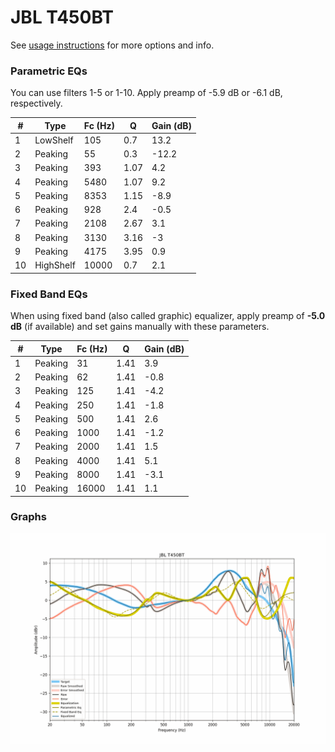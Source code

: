 # JBL T450BT
See [usage instructions](https://github.com/jaakkopasanen/AutoEq#usage) for more options and info.

### Parametric EQs
You can use filters 1-5 or 1-10. Apply preamp of -5.9 dB or -6.1 dB, respectively.

|   # | Type      |   Fc (Hz) |    Q |   Gain (dB) |
|-----|-----------|-----------|------|-------------|
|   1 | LowShelf  |       105 | 0.7  |        13.2 |
|   2 | Peaking   |        55 | 0.3  |       -12.2 |
|   3 | Peaking   |       393 | 1.07 |         4.2 |
|   4 | Peaking   |      5480 | 1.07 |         9.2 |
|   5 | Peaking   |      8353 | 1.15 |        -8.9 |
|   6 | Peaking   |       928 | 2.4  |        -0.5 |
|   7 | Peaking   |      2108 | 2.67 |         3.1 |
|   8 | Peaking   |      3130 | 3.16 |        -3   |
|   9 | Peaking   |      4175 | 3.95 |         0.9 |
|  10 | HighShelf |     10000 | 0.7  |         2.1 |

### Fixed Band EQs
When using fixed band (also called graphic) equalizer, apply preamp of **-5.0 dB** (if available) and set gains manually with these parameters.

|   # | Type    |   Fc (Hz) |    Q |   Gain (dB) |
|-----|---------|-----------|------|-------------|
|   1 | Peaking |        31 | 1.41 |         3.9 |
|   2 | Peaking |        62 | 1.41 |        -0.8 |
|   3 | Peaking |       125 | 1.41 |        -4.2 |
|   4 | Peaking |       250 | 1.41 |        -1.8 |
|   5 | Peaking |       500 | 1.41 |         2.6 |
|   6 | Peaking |      1000 | 1.41 |        -1.2 |
|   7 | Peaking |      2000 | 1.41 |         1.5 |
|   8 | Peaking |      4000 | 1.41 |         5.1 |
|   9 | Peaking |      8000 | 1.41 |        -3.1 |
|  10 | Peaking |     16000 | 1.41 |         1.1 |

### Graphs
![](./JBL%20T450BT.png)
